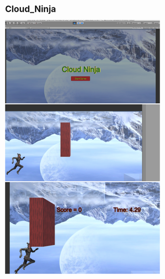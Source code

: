 # Cloud_Ninja
![Start_Game](/Screenshots/Start.png)
![In_Game1](/Screenshots/In_Game1.png)
![In_Game2](/Screenshots/In_Game2.png)
